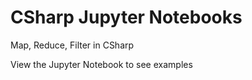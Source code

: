# CSharp Jupyter Notebooks

Map, Reduce, Filter in CSharp

View the Jupyter Notebook to see examples
